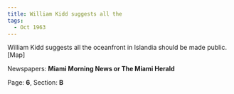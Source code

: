 ```yaml
---  
title: William Kidd suggests all the  
tags:  
  - Oct 1963  
---  
```

  
William Kidd suggests all the oceanfront in Islandia should be made public. [Map]  
  
Newspapers: **Miami Morning News or The Miami Herald**  
  
Page: **6**, Section: **B** 
